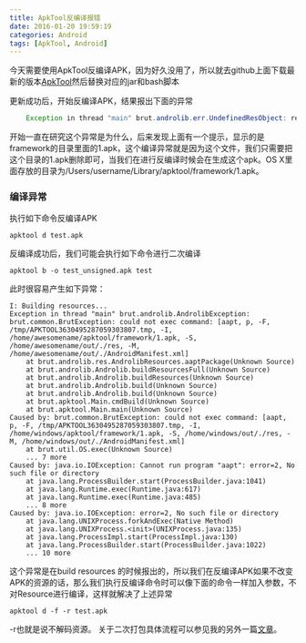 ```yaml
---
title: ApkTool反编译报错
date: 2016-01-20 19:59:19
categories: Android
tags: [ApkTool, Android]
---
```

今天需要使用ApkTool反编译APK，因为好久没用了，所以就去github上面下载最新的版本[ApkTool]然后替换对应的jar和bash脚本

<!--more-->

更新成功后，开始反编译APK，结果报出下面的异常
```java
    Exception in thread "main" brut.androlib.err.UndefinedResObject: resource spec: 0x01010490
```
开始一直在研究这个异常是为什么，后来发现上面有一个提示，显示的是framework的目录里面的1.apk，这个编译异常就是因为这个文件，我们只需要把这个目录的1.apk删除即可，当我们在进行反编译时候会在生成这个apk。OS X里面存放的目录为/Users/username/Library/apktool/framework/1.apk。

### 编译异常
执行如下命令反编译APK
```
apktool d test.apk
```
反编译成功后，我们可能会执行如下命令进行二次编译
```
apktool b -o test_unsigned.apk test
```
此时很容易产生如下异常：
```
I: Building resources...
Exception in thread "main" brut.androlib.AndrolibException: brut.common.BrutException: could not exec command: [aapt, p, -F, /tmp/APKTOOL3630495287059303807.tmp, -I, /home/awesomename/apktool/framework/1.apk, -S, /home/awesomename/out/./res, -M, /home/awesomename/out/./AndroidManifest.xml]
    at brut.androlib.res.AndrolibResources.aaptPackage(Unknown Source)
    at brut.androlib.Androlib.buildResourcesFull(Unknown Source)
    at brut.androlib.Androlib.buildResources(Unknown Source)
    at brut.androlib.Androlib.build(Unknown Source)
    at brut.androlib.Androlib.build(Unknown Source)
    at brut.apktool.Main.cmdBuild(Unknown Source)
    at brut.apktool.Main.main(Unknown Source)
Caused by: brut.common.BrutException: could not exec command: [aapt, p, -F, /tmp/APKTOOL3630495287059303807.tmp, -I, /home/windows/apktool/framework/1.apk, -S, /home/windows/out/./res, -M, /home/windows/out/./AndroidManifest.xml]
    at brut.util.OS.exec(Unknown Source)
    ... 7 more
Caused by: java.io.IOException: Cannot run program "aapt": error=2, No such file or directory
    at java.lang.ProcessBuilder.start(ProcessBuilder.java:1041)
    at java.lang.Runtime.exec(Runtime.java:617)
    at java.lang.Runtime.exec(Runtime.java:485)
    ... 8 more
Caused by: java.io.IOException: error=2, No such file or directory
    at java.lang.UNIXProcess.forkAndExec(Native Method)
    at java.lang.UNIXProcess.<init>(UNIXProcess.java:135)
    at java.lang.ProcessImpl.start(ProcessImpl.java:130)
    at java.lang.ProcessBuilder.start(ProcessBuilder.java:1022)
    ... 10 more
```
这个异常是在build resources 的时候报出的，所以我们在反编译APK如果不改变APK的资源的话，那么我们执行反编译命令时可以像下面的命令一样加入参数，不对Resource进行编译，这样就解决了上述异常
```
apktool d -f -r test.apk
```
-r也就是说不解码资源。
关于二次打包具体流程可以参见我的另外一篇[文章]。

[文章]: http://wangchao.im/2016/01/20/android-secondary-build/
[ApkTool]: https://github.com/iBotPeaches/Apktool
